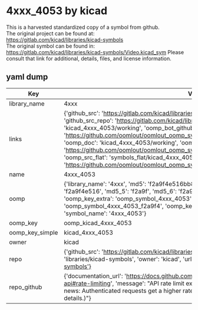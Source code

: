 # 4xxx_4053 by kicad  
This is a harvested standardized copy of a symbol from github.  
The original project can be found at:  
https://gitlab.com/kicad/libraries/kicad-symbols  
The original symbol can be found in:
https://gitlab.com/kicad/libraries/kicad-symbols/Video.kicad_sym
Please consult that link for additional, details, files, and license information.  
## yaml dump  
| Key | Value |  
| --- | --- |  
| library_name | 4xxx |  
| links | {'github_src': 'https://gitlab.com/kicad/libraries/kicad-symbols/Video.kicad_sym', 'github_src_repo': 'https://gitlab.com/kicad/libraries/kicad-symbols', 'oomp_bot': 'kicad_4xxx_4053/working', 'oomp_bot_github': 'https://github.com/oomlout/oomlout_oomp_symbol_bot/tree/main/kicad_4xxx_4053/working', 'oomp_doc': 'kicad_4xxx_4053/working', 'oomp_doc_github': 'https://github.com/oomlout/oomlout_oomp_symbol_doc/tree/main/kicad_4xxx_4053/working', 'oomp_src_flat': 'symbols_flat/kicad_4xxx_4053/working', 'oomp_src_flat_github': 'https://github.com/oomlout/oomlout_oomp_symbol_src/tree/main/kicad_4xxx_4053/working'} |  
| name | 4xxx_4053 |  
| oomp | {'library_name': '4xxx', 'md5': 'f2a9f4e516bb809eaa15041c8f3e4d32', 'md5_10': 'f2a9f4e516', 'md5_5': 'f2a9f', 'md5_6': 'f2a9f4', 'oomp_key': 'oomp_4xxx_4053', 'oomp_key_extra': 'oomp_symbol_4xxx_4053', 'oomp_key_full': 'oomp_symbol_4xxx_4053_f2a9f4', 'oomp_key_simple': '4xxx_4053', 'owner_name': 'kicad', 'symbol_name': '4xxx_4053'} |  
| oomp_key | oomp_kicad_4xxx_4053 |  
| oomp_key_simple | kicad_4xxx_4053 |  
| owner | kicad |  
| repo | {'github_src': 'https://gitlab.com/kicad/libraries/kicad-symbols/Video.kicad_sym', 'name': 'libraries/kicad-symbols', 'owner': 'kicad', 'url': 'https://gitlab.com/kicad/libraries/kicad-symbols'} |  
| repo_github | {'documentation_url': 'https://docs.github.com/rest/overview/resources-in-the-rest-api#rate-limiting', 'message': "API rate limit exceeded for 84.66.173.59. (But here's the good news: Authenticated requests get a higher rate limit. Check out the documentation for more details.)"} |  


